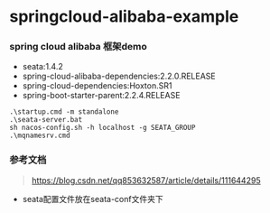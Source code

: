 # springcloud-alibaba-example

### spring cloud alibaba 框架demo

* seata:1.4.2
* spring-cloud-alibaba-dependencies:2.2.0.RELEASE
* spring-cloud-dependencies:Hoxton.SR1
* spring-boot-starter-parent:2.2.4.RELEASE

```
.\startup.cmd -m standalone
.\seata-server.bat 
sh nacos-config.sh -h localhost -g SEATA_GROUP
.\mqnamesrv.cmd
```


### 参考文档
> https://blog.csdn.net/qq853632587/article/details/111644295

* seata配置文件放在seata-conf文件夹下
